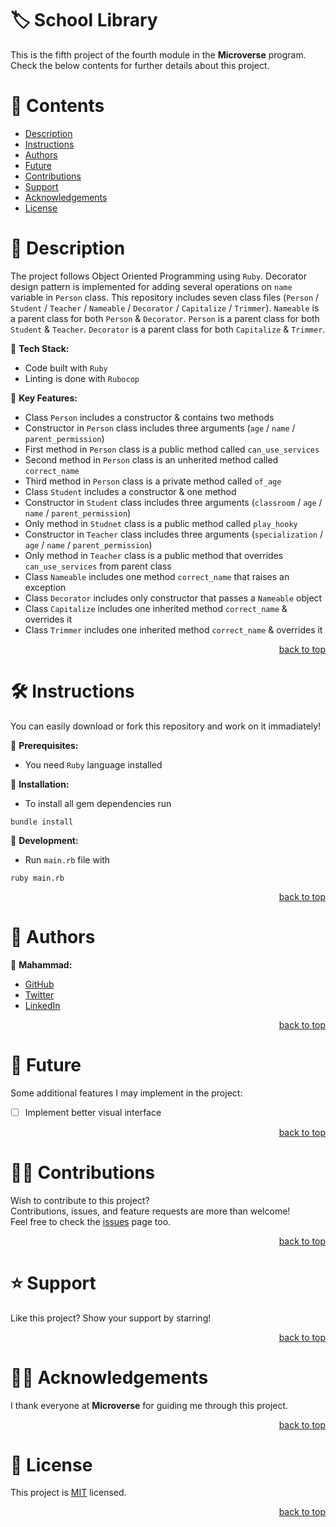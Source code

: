 <a name="title"></a>

<!-- TITLE -->

# 🏷️ School Library 

This is the fifth project of the fourth module in the **Microverse** program.
<br/>
Check the below contents for further details about this project.

<!-- CONTENTS -->

# 📗 Contents

- [Description](#description)
- [Instructions](#instructions)
- [Authors](#authors)
- [Future](#future)
- [Contributions](#contributions)
- [Support](#support)
- [Acknowledgements](#acknowledgements)
- [License](#license)

<!-- DESCRIPTION -->

<a name="description"></a>

# 📖 Description

The project follows Object Oriented Programming using `Ruby`.
Decorator design pattern is implemented for adding several operations on `name` variable in `Person` class.
This repository includes seven class files (`Person` / `Student` / `Teacher` / `Nameable` / `Decorator` / `Capitalize` / `Trimmer`).
`Nameable` is a parent class for both `Person` & `Decorator`.
`Person` is a parent class for both `Student` & `Teacher`.
`Decorator` is a parent class for both `Capitalize` & `Trimmer`.


📌 **Tech Stack:**
- Code built with `Ruby`
- Linting is done with `Rubocop`

📌 **Key Features:**
- Class `Person` includes a constructor & contains two methods
- Constructor in `Person` class includes three arguments (`age` / `name` / `parent_permission`)
- First method in `Person` class is a public method called `can_use_services`
- Second method in `Person` class is an unherited method called `correct_name`
- Third method in `Person` class is a private method called `of_age`
- Class `Student` includes a constructor & one method
- Constructor in `Student` class includes three arguments (`classroom` / `age` / `name` / `parent_permission`)
- Only method in `Studnet` class is a public method called `play_hooky`
- Constructor in `Teacher` class includes three arguments (`specialization` / `age` / `name` / `parent_permission`)
- Only method in `Teacher` class is a public method that overrides `can_use_services` from parent class
- Class `Nameable` includes one method `correct_name` that raises an exception
- Class `Decorator` includes only constructor that passes a `Nameable` object
- Class `Capitalize` includes one inherited method `correct_name` & overrides it
- Class `Trimmer` includes one inherited method `correct_name` & overrides it

<p align="right"><a href="#title">back to top</a></p>

<!-- INSTRUCTIONS -->

<a name="instructions"></a>

# 🛠️ Instructions

You can easily download or fork this repository and work on it immadiately!

📌 **Prerequisites:**
- You need `Ruby` language installed

📌 **Installation:**
- To install all gem dependencies run
```
bundle install
```

📌 **Development:**
- Run `main.rb` file with
```
ruby main.rb
```

<p align="right"><a href="#title">back to top</a></p>

<!-- AUTHORS -->

<a name="authors"></a>

# 👥 Authors

📌 **Mahammad:**
- [GitHub](https://github.com/mahammad-mostafa)
- [Twitter](https://twitter.com/mahammad_mostfa)
- [LinkedIn](https://linkedin.com/in/mahammad-mostafa)

<p align="right"><a href="#title">back to top</a></p>

<!-- FUTURE -->

<a name="future"></a>

# 🔭 Future

Some additional features I may implement in the project:
- [ ] Implement better visual interface

<p align="right"><a href="#title">back to top</a></p>

<!-- CONTRIBUTIONS -->

<a name="contributions"></a>

# 🤝🏻 Contributions

Wish to contribute to this project?
<br/>
Contributions, issues, and feature requests are more than welcome!
<br/>
Feel free to check the [issues](../../issues) page too.

<p align="right"><a href="#title">back to top</a></p>

<!-- SUPPORT -->

<a name="support"></a>

# ⭐️ Support

Like this project? Show your support by starring!

<p align="right"><a href="#title">back to top</a></p>

<!-- ACKNOWLEDGEMENTS -->

<a name="acknowledgements"></a>

# 🙏🏻 Acknowledgements

I thank everyone at **Microverse** for guiding me through this project.

<p align="right"><a href="#title">back to top</a></p>

<!-- LICENSE -->

<a name="license"></a>

# 📝 License

This project is [MIT](LICENSE.md) licensed.

<p align="right"><a href="#title">back to top</a></p>